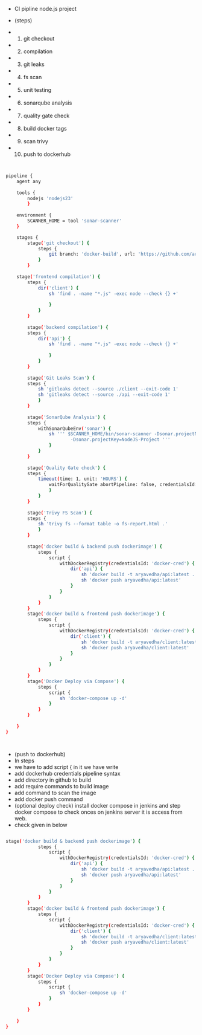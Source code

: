   
- CI pipline node.js project 
 
- (steps)

- 1) git checkout
- 2) compilation
- 3) git leaks
- 4) fs scan
- 5) unit testing
- 6) sonarqube analysis
- 7) quality gate check
- 8) build docker tags
- 9) scan trivy
- 10) push to dockerhub


```bash


pipeline {
    agent any
    
    tools {
        nodejs 'nodejs23'
        }
        
    environment {
        SCANNER_HOME = tool 'sonar-scanner'
    }

    stages {
        stage('git checkout') {
            steps {
                git branch: 'docker-build', url: 'https://github.com/aryavedha/3-tier-project.git'
            }
        }
        
    stage('frontend compilation') {
        steps {
            dir('client') {
                sh 'find . -name "*.js" -exec node --check {} +' 
                
                }
            }
        }
        
        stage('backend compilation') {
        steps {
            dir('api') {
                sh 'find . -name "*.js" -exec node --check {} +' 
                
                }
            }
        }
        
        stage('Git Leaks Scan') {
        steps {
            sh 'gitleaks detect --source ./client --exit-code 1'
            sh 'gitleaks detect --source ./api --exit-code 1'
            }
        }
        
        stage('SonarQube Analysis') {
        steps {
            withSonarQubeEnv('sonar') {
                sh ''' $SCANNER_HOME/bin/sonar-scanner -Dsonar.projectName=NodeJS-Project \
                        -Dsonar.projectKey=NodeJS-Project '''
                }
            }
        }
        
        stage('Quality Gate check') {
        steps {
            timeout(time: 1, unit: 'HOURS') {
                waitForQualityGate abortPipeline: false, credentialsId: 'sonar-token'
                }
            }
        }
        
        stage('Trivy FS Scan') {
        steps {
            sh 'trivy fs --format table -o fs-report.html .'
            }
        }
        
        stage('docker build & backend push dockerimage') {
            steps {
                script {
                    withDockerRegistry(credentialsId: 'docker-cred') {
                        dir('api') {
                            sh 'docker build -t aryavedha/api:latest .'
                            sh 'docker push aryavedha/api:latest'
                        }
                    }
                }
            }    
        }
        stage('docker build & frontend push dockerimage') {
            steps {
                script {
                    withDockerRegistry(credentialsId: 'docker-cred') {
                        dir('client') {
                            sh 'docker build -t aryavedha/client:latest .'
                            sh 'docker push aryavedha/client:latest'
                        }
                    }
                }
            }    
        }
        stage('Docker Deploy via Compose') {
            steps {
                script {
                    sh 'docker-compose up -d'
                }
            }
        }
        
    }
}




```

- (push to dockerhub)
- In steps
- we have to add script { in it we have write 
- add dockerhub credentials pipeline syntax
- add directory in github to build
- add require commands to build image
- add command to scan the image
- add docker push command
- (optional deploy check) install docker compose in jenkins and step docker compose to check onces on jenkins server it is access from web.
- check given in below  

```bash

stage('docker build & backend push dockerimage') {
            steps {
                script {
                    withDockerRegistry(credentialsId: 'docker-cred') {
                        dir('api') {
                            sh 'docker build -t aryavedha/api:latest .'
                            sh 'docker push aryavedha/api:latest'
                        }
                    }
                }
            }    
        }
        stage('docker build & frontend push dockerimage') {
            steps {
                script {
                    withDockerRegistry(credentialsId: 'docker-cred') {
                        dir('client') {
                            sh 'docker build -t aryavedha/client:latest .'
                            sh 'docker push aryavedha/client:latest'
                        }
                    }
                }
            }    
        }
        stage('Docker Deploy via Compose') {
            steps {
                script {
                    sh 'docker-compose up -d'
                }
            }
        }
        
    }
}

```

